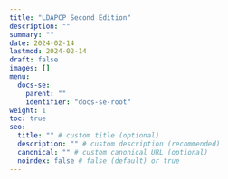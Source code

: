 ```yaml
---
title: "LDAPCP Second Edition"
description: ""
summary: ""
date: 2024-02-14
lastmod: 2024-02-14
draft: false
images: []
menu:
  docs-se:
    parent: ""
    identifier: "docs-se-root"
weight: 1
toc: true
seo:
  title: "" # custom title (optional)
  description: "" # custom description (recommended)
  canonical: "" # custom canonical URL (optional)
  noindex: false # false (default) or true
---
```

